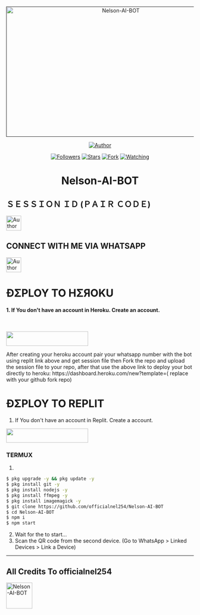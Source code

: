  <p align="center">  
  <a href="">
    <img alt="Nelson-AI-BOT" width="600" height="350" src="https://telegra.ph/file/f90bc1ca315eed9f1de34.jpg">
  </a>
</p>



<p align="center">
<a href="https://github.com/officialnel254/Nelson-AI-BOT"><img title="Author" src="https://img.shields.io/badge/THE Nelson-AI-BOT -black?style=for-the-badge&logo=github"></a>
<p/>

<p align="center">
<a href="https://github.com/officialnel254?tab=followers"><img title="Followers" src="https://img.shields.io/github/followers/officialnel254?label=Followers&style=social"></a>
<a href="https://github.com/officialnel254/Nelson-AI-BOT"><img title="Stars" src="https://img.shields.io/github/stars/officialnel254/Nelson-AI-BOT?&style=social"></a>
<a href="https://github.com/officialnel254/Nelson-AI-BOT/network/members"><img title="Fork" src="https://img.shields.io/github/forks/officialnel254/Nelson-AI-BOT?style=social"></a>
<a href="https://github.com/officialnel254/Nelson-AI-BOT/watchers"><img title="Watching" src="https://img.shields.io/github/watchers/officialnel254/Nelson-AI-BOT?label=Watching&style=social"></a>
</p>
 
<h1 align="center">Nelson-AI-BOT</h1>

<h2 align="left">ＳＥＳＳＩＯＮ ＩＤ (ＰＡＩＲ ＣＯＤＥ)</h2>
<p align="left">
<a href="https://replit.com/@LinusOduor/Pairing-Nelson-AI-BOT"><img height= "40" title="Author" src="https://img.shields.io/badge/SESSION ID-black?style=for-the-badge&logo=replit"></a>
 <h2 align="left">CONNECT WITH ME VIA WHATSAPP</h2>
<p/>
<a href="https://wa.me/254748580678"><img height= "40" title="Author" src="https://img.shields.io/badge/WHATSAPP-black?style=for-the-badge&logo=whatsapp"></a
                                                                                                                                                           
                                                                                                                                                           
****




<h1 align="left">ÐΣPLOY TO HΣЯOKU</h1> 

#### 1. If You don't have an account in Heroku. Create an account.
<br>
       <p align="left"><a href="https://signup.heroku.com"> <img src="https://img.shields.io/badge/heroku%20Account-purple?style=for-the-badge&logo=heroku" width="220" height="38.45"/></a></p>
After creating your heroku account pair your whatsapp number with the bot using replit link above and get session file then
Fork the repo and upload the session file to your repo, after that use the above link to deploy your bot directly to heroku: https://dashboard.heroku.com/new?template=( replace with your github fork repo)


<h1 align="left">ÐΣPLOY TO REPLIT</h1> 

1. If You don't have an account in Replit. Create a account.
    <br>
<p align="left"><a href="https://replit.com/signup"> <img src="https://img.shields.io/badge/replit%20Account-purple?style=for-the-badge&logo=replit" width="220" height="38.45"/></a></p>


### TERMUX
1. 
```sh
$ pkg upgrade -y && pkg update -y
$ pkg install git -y
$ pkg install nodejs -y
$ pkg install ffmpeg -y
$ pkg install imagemagick -y
$ git clone https://github.com/officialnel254/Nelson-AI-BOT
$ cd Nelson-AI-BOT
$ npm i 
$ npm start
```
2. Wait for the to start...
3. Scan the QR code from the second device. (Go to WhatsApp > Linked Devices > Link a Device) 
---------

<h2 align="left">All Credits To officialnel254</h2>

<a href="https://github.com/officialnel254"><img src="https://telegra.ph/file/f90bc1ca315eed9f1de34.jpg" width="70" height="70" alt="Nelson-AI-BOT"/></a>
  
